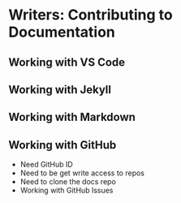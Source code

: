 # Writers: Contributing to Documentation

## Working with VS Code


## Working with Jekyll


## Working with Markdown


## Working with GitHub

- Need GitHub ID
- Need to be get write access to repos
- Need to clone the docs repo
- Working with GitHub Issues
